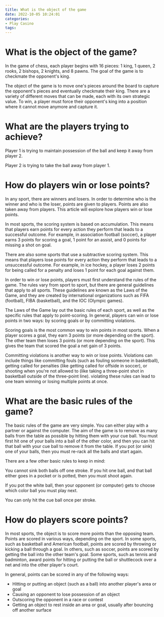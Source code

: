 ```yaml
---
title: What is the object of the game
date: 2022-10-05 10:24:01
categories:
- Play Casino
tags:
---
```



#  What is the object of the game?

In the game of chess, each player begins with 16 pieces: 1 king, 1 queen, 2 rooks, 2 bishops, 2 knights, and 8 pawns. The goal of the game is to checkmate the opponent's king.

The object of the game is to move one's pieces around the board to capture the opponent's pieces and eventually checkmate their king. There are a variety of different moves that can be made, each with its own strategic value. To win, a player must force their opponent's king into a position where it cannot move anymore and capture it.

#  What are the players trying to achieve?

Player 1 is trying to maintain possession of the ball and keep it away from player 2.

Player 2 is trying to take the ball away from player 1.

#  How do players win or lose points?

In any sport, there are winners and losers. In order to determine who is the winner and who is the loser, points are given to players. Points are also taken away from players. This article will explore how players win or lose points.

In most sports, the scoring system is based on accumulation. This means that players earn points for every action they perform that leads to a successful outcome. For example, in association football (soccer), a player earns 3 points for scoring a goal, 1 point for an assist, and 0 points for missing a shot on goal.

There are also some sports that use a subtractive scoring system. This means that players lose points for every action they perform that leads to a unsuccessful outcome. For example, in ice hockey, a player loses 2 points for being called for a penalty and loses 1 point for each goal against them.

In order to win or lose points, players must first understand the rules of the game. The rules vary from sport to sport, but there are general guidelines that apply to all sports. These guidelines are known as the Laws of the Game, and they are created by international organizations such as FIFA (football), FIBA (basketball), and the IOC (Olympic games).

The Laws of the Game lay out the basic rules of each sport, as well as the specific rules that apply to point-scoring. In general, players can win or lose points in two ways: by scoring goals or by committing violations.

Scoring goals is the most common way to win points in most sports. When a player scores a goal, they earn 3 points (or more depending on the sport). The other team then loses 3 points (or more depending on the sport). This gives the team that scored the goal a net gain of 3 points.

Committing violations is another way to win or lose points. Violations can include things like committing fouls (such as fouling someone in basketball), getting called for penalties (like getting called for offside in soccer), or shooting when you're not allowed to (like taking a three-point shot in basketball outside of the three-point line). violating these rules can lead to one team winning or losing multiple points at once.

#  What are the basic rules of the game?

The basic rules of the game are very simple. You can either play with a partner or against the computer. The aim of the game is to remove as many balls from the table as possible by hitting them with your cue ball. You must first hit one of your balls into a ball of the other color, and then you can hit that ball with your cue ball to remove it from the table. If you pot (or sink) one of your balls, then you must re-rack all the balls and start again.

There are a few other basic rules to keep in mind:

You cannot sink both balls off one stroke. If you hit one ball, and that ball either goes in a pocket or is potted, then you must shoot again.

If you pot the white ball, then your opponent (or computer) gets to choose which color ball you must play next.

You can only hit the cue ball once per stroke.

#  How do players score points?

In most sports, the object is to score more points than the opposing team. Points are scored in various ways, depending on the sport. In some sports, such as basketball and American football, points are scored by throwing or kicking a ball through a goal. In others, such as soccer, points are scored by getting the ball into the other team's goal. Some sports, such as tennis and badminton, award points for hitting or putting the ball or shuttlecock over a net and into the other player's court.

In general, points can be scored in any of the following ways:

* Hitting or putting an object (such as a ball) into another player's area or goal
* Causing an opponent to lose possession of an object
* Outscoring the opponent in a race or contest
* Getting an object to rest inside an area or goal, usually after bouncing off another surface